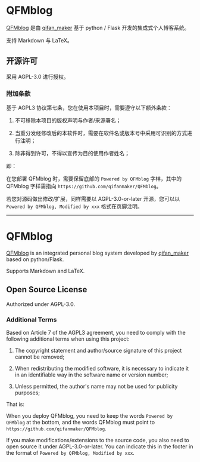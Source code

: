 # QFMblog

[QFMblog](https://github.com/qifanmaker/QFMblog) 是由 [qifan_maker](https://github.com/qifanmaker) 基于 python / Flask 开发的集成式个人博客系统。

支持 Markdown 与 LaTeX。

## 开源许可

采用 AGPL-3.0 进行授权。

### 附加条款

基于 AGPL3 协议第七条，您在使用本项目时，需要遵守以下额外条款：

1. 不可移除本项目的版权声明与作者/来源署名；

2. 当重分发经修改后的本软件时，需要在软件名或版本号中采用可识别的方式进行注明；

3. 除非得到许可，不得以宣传为目的使用作者姓名；

即：

在您部署 QFMblog 时，需要保留底部的 `Powered by QFMblog` 字样，其中的 QFMblog 字样需指向 `https://github.com/qifanmaker/QFMblog`。

若您对源码做出修改/扩展，同样需要以 AGPL-3.0-or-later 开源，您可以以 `Powered by QFMblog, Modified by xxx` 格式在页脚注明。

---

# QFMblog

[QFMblog](https://github.com/qifanmaker/QFMblog) is an integrated personal blog system developed by [qifan_maker](https://github.com/qifanmaker) based on python/Flask.

Supports Markdown and LaTeX.

## Open Source License

Authorized under AGPL-3.0.

### Additional Terms

Based on Article 7 of the AGPL3 agreement, you need to comply with the following additional terms when using this project:

1. The copyright statement and author/source signature of this project cannot be removed;

2. When redistributing the modified software, it is necessary to indicate it in an identifiable way in the software name or version number;

3. Unless permitted, the author's name may not be used for publicity purposes;

That is:

When you deploy QFMblog, you need to keep the words `Powered by QFMblog` at the bottom, and the words QFMblog must point to `https://github.com/qifanmaker/QFMblog`.

If you make modifications/extensions to the source code, you also need to open source it under AGPL-3.0-or-later. You can indicate this in the footer in the format of `Powered by QFMblog, Modified by xxx`.
